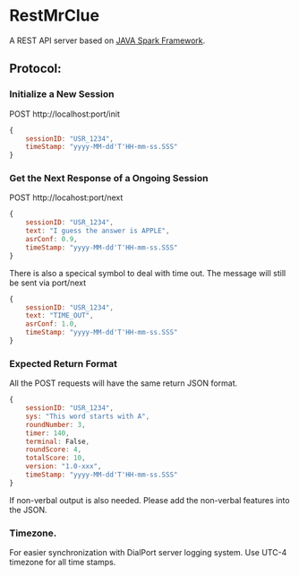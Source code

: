 # RestMrClue

A REST API server based on [JAVA Spark Framework](https://github.com/perwendel/spark).

## Protocol:
### Initialize a New Session
POST http://localhost:port/init

```javascript
{
    sessionID: "USR_1234",
    timeStamp: "yyyy-MM-dd'T'HH-mm-ss.SSS"
}
```

### Get the Next Response of a Ongoing Session
POST http://locahost:port/next

```javascript
{
    sessionID: "USR_1234",
    text: "I guess the answer is APPLE", 
    asrConf: 0.9,
    timeStamp: "yyyy-MM-dd'T'HH-mm-ss.SSS"
}
```
There is also a specical symbol to deal with time out. The message will
still be sent via port/next

```javascript
{
    sessionID: "USR_1234",
    text: "TIME_OUT", 
    asrConf: 1.0,
    timeStamp: "yyyy-MM-dd'T'HH-mm-ss.SSS"
}
```

### Expected Return Format

All the POST requests will have the same return JSON format. 
```javascript
{
    sessionID: "USR_1234",
    sys: "This word starts with A",
    roundNumber: 3,
    timer: 140,
    terminal: False,
    roundScore: 4,
    totalScore: 10,
    version: "1.0-xxx",
    timeStamp: "yyyy-MM-dd'T'HH-mm-ss.SSS"
}
```
If non-verbal output is also needed. Please add the non-verbal features into the JSON.

### Timezone.
For easier synchronization with DialPort server logging system. Use UTC-4 timezone for all time stamps. 
